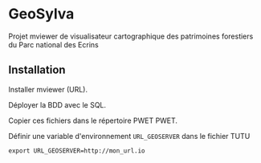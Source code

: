 # GeoSylva

Projet mviewer de visualisateur cartographique des patrimoines forestiers du Parc national des Ecrins

## Installation

Installer mviewer (URL).

Déployer la BDD avec le SQL.

Copier ces fichiers dans le répertoire PWET PWET.

Définir une variable d'environnement `URL_GEOSERVER` dans le fichier TUTU

    export URL_GEOSERVER=http://mon_url.io
